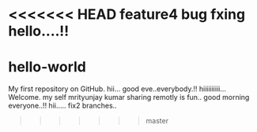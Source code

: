 <<<<<<< HEAD
feature4 bug fxing
hello....!!
=======
# hello-world
My first repository on GitHub.
hii...
good eve..everybody.!!
hiiiiiiiiii... Welcome.
my self mrityunjay kumar
sharing remotly is fun..
good morning everyone..!!
hii.....
fix2 branches..
>>>>>>> master

